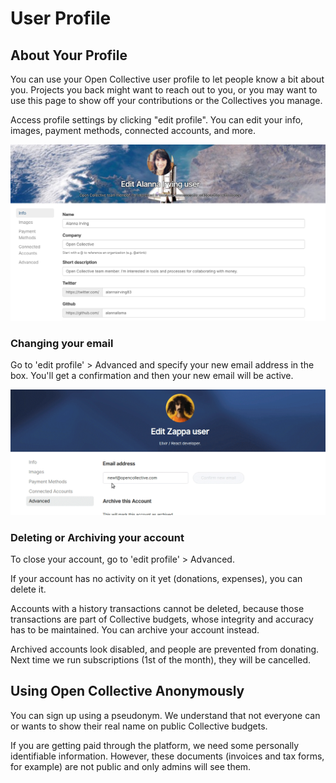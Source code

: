 # User Profile

## About Your Profile

You can use your Open Collective user profile to let people know a bit about you. Projects you back might want to reach out to you, or you may want to use this page to show off your contributions or the Collectives you manage.

Access profile settings by clicking "edit profile". You can edit your info, images, payment methods, connected accounts, and more.

![](../.gitbook/assets/product_user_profile_edit_profile_2019-01-28%20%281%29%20%281%29.png)

### Changing your email

Go to 'edit profile' &gt; Advanced and specify your new email address in the box. You'll get a confirmation and then your new email will be active.

![](../.gitbook/assets/product_user-profile_change-email_2019-04-16%20%281%29%20%281%29.gif)

### Deleting or Archiving your account

To close your account, go to 'edit profile' &gt; Advanced.

If your account has no activity on it yet \(donations, expenses\), you can delete it.

Accounts with a history transactions cannot be deleted, because those transactions are part of Collective budgets, whose integrity and accuracy has to be maintained. You can archive your account instead.

Archived accounts look disabled, and people are prevented from donating. Next time we run subscriptions \(1st of the month\), they will be cancelled.

## Using Open Collective Anonymously

You can sign up using a pseudonym. We understand that not everyone can or wants to show their real name on public Collective budgets.

If you are getting paid through the platform, we need some personally identifiable information. However, these documents \(invoices and tax forms, for example\) are not public and only admins will see them.



